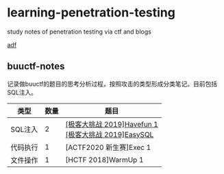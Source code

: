 # learning-penetration-testing

study notes of penetration testing via ctf and blogs

[adf](buuctf-notes/sql-injection.md##[极客大挑战%202019]Havefun%201)


## buuctf-notes

记录做buuctf的题目的思考分析过程，按照攻击的类型形成分类笔记。目前包括SQL注入。


| 类型     | 数量 | 题目                                                                                                                      |
| ---------- | ------ | --------------------------------------------------------------------------------------------------------------------------- |
| SQL注入  | 2    | [[极客大挑战 2019]Havefun 1](buuctf-notes/sql-injection.md#%5B%E6%9E%81%E5%AE%A2%E5%A4%A7%E6%8C%91%E6%88%98%202019%5DHavefun%201)<br />[[极客大挑战 2019]EasySQL](buuctf-notes/sql-injection.md#[极客大挑战%202019]EasySQL) |
| 代码执行 | 1    | [ACTF2020 新生赛]Exec 1                                                                                                   |
| 文件操作 | 1    | [HCTF 2018]WarmUp 1                                                                                                       |
